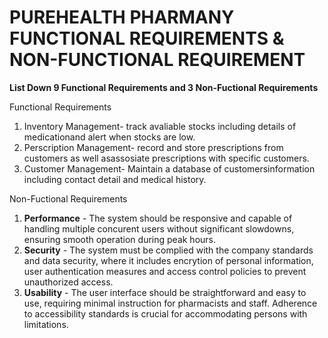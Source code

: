 # PUREHEALTH PHARMANY FUNCTIONAL REQUIREMENTS & NON-FUNCTIONAL REQUIREMENT

**List Down 9 Functional Requirements and 3 Non-Fuctional Requirements**

Functional Requirements
1. Inventory Management- track avaliable stocks including details of medicationand alert when stocks are low.
2. Perscription Management- record and store prescriptions from customers as well asassosiate prescriptions with specific customers.
3. Customer Management- Maintain a database of customersinformation including contact detail and medical history.

Non-Fuctional Requirements

1. **Performance** - The system should be responsive and capable of handling multiple concurent users without significant slowdowns, ensuring smooth operation during peak hours.
2. **Security** - The system must be complied with the company standards and data security, where it includes encrytion of personal information, user authentication measures and access control policies to prevent unauthorized access.
3. **Usability** - The user interface should be straightforward and easy to use, requiring minimal instruction for pharmacists and staff. Adherence to accessibility standards is crucial for accommodating persons with limitations.
